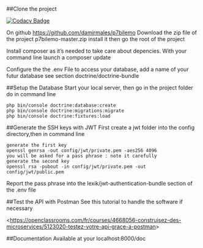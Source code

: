 
##Clone the project

[![Codacy Badge](https://api.codacy.com/project/badge/Grade/96e99bc8b0484136860644b310977ba0)](https://app.codacy.com/manual/d.males/p7bilemo?utm_source=github.com&utm_medium=referral&utm_content=damirmales/p7bilemo&utm_campaign=Badge_Grade_Dashboard)

On github https://github.com/damirmales/p7bilemo Download the zip file of the project p7bilemo-master.zip 
install it then go the root of the project

Install composer as it’s needed to take care about depencies.
With your command line launch a composer update 

Configure the the .env File to access your database, add a name of your futur database
see section doctrine/doctrine-bundle 

##Setup the Database
Start your local server, then go in the project folder do in command line
```
php bin/console doctrine:database:create
php bin/console doctrine:migrations:migrate
php bin/console doctrine:fixtures:load
```
##Generate the SSH keys with JWT
First create a jwt folder into the config directory,then in command line 
```
generate the first key
openssl genrsa -out config/jwt/private.pem -aes256 4096
you will be asked for a pass phrase : note it carefully
generate the second key
openssl rsa -pubout -in config/jwt/private.pem -out config/jwt/public.pem
```
Report the pass phrase into the lexik/jwt-authentication-bundle section of the .env file

##Test the API with Postman
See this tutorial to handle the software if necessary

<<https://openclassrooms.com/fr/courses/4668056-construisez-des-microservices/5123020-testez-votre-api-grace-a-postman>>

##Documentation
Available at your  localhost:8000/doc

